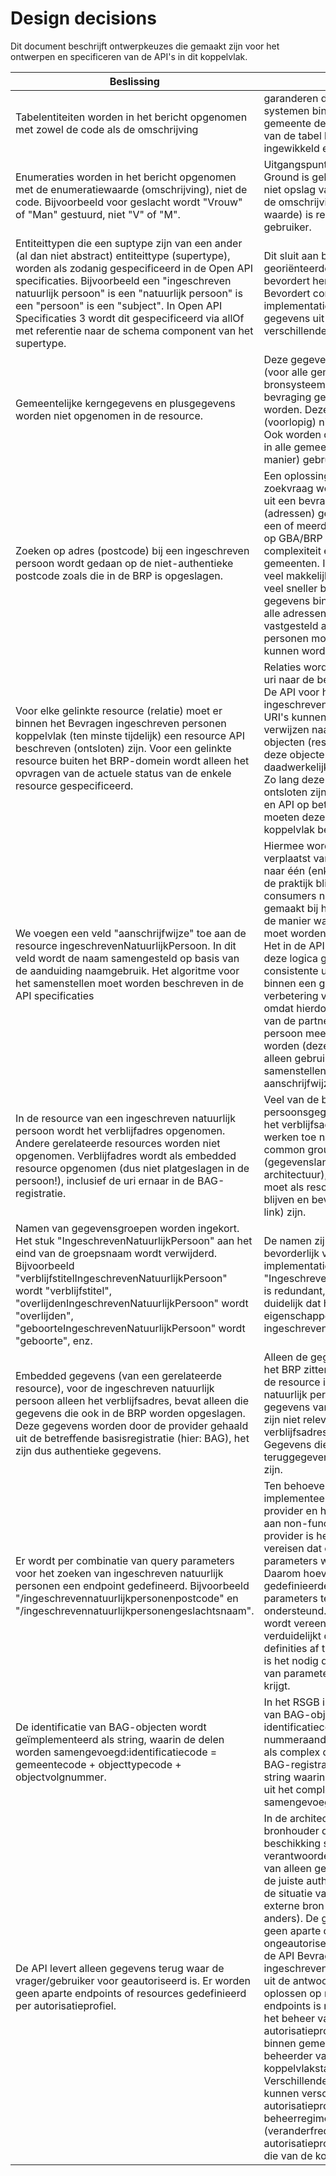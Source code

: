 # Design decisions
Dit document beschrijft ontwerpkeuzes die gemaakt zijn voor het ontwerpen en specificeren van de API's in dit koppelvlak.

Beslissing | Ratio
---------- | -----
Tabelentiteiten worden in het bericht opgenomen met zowel de code als de omschrijving | garanderen dat verschillende systemen binnen en buiten de gemeente dezelfde (toestand) van de tabel kennen is duur, ingewikkeld en foutgevoelig.
Enumeraties worden in het bericht opgenomen met de enumeratiewaarde (omschrijving), niet de code. Bijvoorbeeld voor geslacht wordt "Vrouw" of "Man" gestuurd, niet "V" of "M". | Uitgangspunt binnen Common Ground is gebruik van gegevens, niet opslag van gegevens. Dus de omschrijving (uitgeschreven waarde) is relevant voor de gebruiker.
Entiteittypen die een suptype zijn van een ander (al dan niet abstract) entiteittype (supertype), worden als zodanig gespecificeerd in de Open API specificaties. Bijvoorbeeld een "ingeschreven natuurlijk persoon" is een "natuurlijk persoon" is een "persoon" is een "subject". In Open API Specificaties 3 wordt dit gespecificeerd via allOf met referentie naar de schema component van het supertype. | Dit sluit aan bij een object georiënteerde ontwikkelstijl. Het bevordert hergebruik van code. Bevordert consistentie van implementatie van dezelfde gegevens uit supertypen voor verschillende subtypen.
Gemeentelijke kerngegevens en plusgegevens worden niet opgenomen in de resource. | Deze gegevens zitten niet in een (voor alle gemeenten geldend) bronsysteem dat voor de bevraging geraadpleegd kan worden. Deze gegevens zijn dus (voorlopig) niet raadpleegbaar. Ook worden deze gegevens niet in alle gemeenten (op dezelfde manier) gebruikt.
Zoeken op adres (postcode) bij een ingeschreven persoon wordt gedaan op de niet-authentieke postcode zoals die in de BRP is opgeslagen. | Een oplossing waarbij deze zoekvraag wordt samengesteld uit een bevraging op BAG (adressen) gecombineerd met een of meerdere bevraging(en) op GBA/BRP legt teveel complexiteit en last bij gemeenten. Implementatie is veel makkelijker en response veel sneller bij bevragen op deze gegevens binnen de BRP. Niet alle adressen in BRP zijn vastgesteld authentiek en deze personen moeten ook gevonden kunnen worden.
Voor elke gelinkte resource (relatie) moet er binnen het Bevragen ingeschreven personen koppelvlak (ten minste tijdelijk) een resource API beschreven (ontsloten) zijn. Voor een gelinkte resource buiten het BRP-domein wordt alleen het opvragen van de actuele status van de enkele resource gespecificeerd. | Relaties worden opgenomen als uri naar de betreffende resource. De API voor het opvragen van de ingeschreven persoon moet dus URI's kunnen samenstellen die verwijzen naar de betreffende objecten (resources) en waar deze objecten (resources) ook daadwerkelijk op te vragen zijn. Zo lang deze resources nog niet ontsloten zijn (in een koppelvlak en API op betreffende bron) moeten deze dus binnen dit koppelvlak beschreven worden.
We voegen een veld "aanschrijfwijze" toe aan de resource ingeschrevenNatuurlijkPersoon. In dit veld wordt de naam samengesteld op basis van de aanduiding naamgebruik. Het algoritme voor het samenstellen moet worden beschreven in de API specificaties | Hiermee wordt complexiteit verplaatst van veel consumers naar één (enkele) provider(s). In de praktijk blijken er bij sommige consumers nu fouten te worden gemaakt bij het samenstellen van de manier waarop een persoon moet worden aangeschreven. Het in de API implementeren van deze logica garandeert een consistente uitvoering hiervan binnen een gemeente. Dit is een verbetering voor AVG eisen, omdat hierdoor gegevens zoals van de partner niet meer bij een persoon meegeleverd hoeven te worden (deze werken immers alleen gebruikt voor het samenstellen van de aanschrijfwijze).
In de resource van een ingeschreven natuurlijk persoon wordt het verblijfadres opgenomen. Andere gerelateerde resources worden niet opgenomen. Verblijfadres wordt als embedded resource opgenomen (dus niet platgeslagen in de persoon!), inclusief de uri ernaar in de BAG-registratie. | Veel van de bevragingen op persoonsgegevens hebben ook het verblijfsadres nodig. We werken toe naar linked data en common ground (gegevenslandschap architectuur), dus gerelateerde moet als resource herkenbaar blijven en bevraagbaar (via uri link) zijn.
Namen van gegevensgroepen worden ingekort. Het stuk "IngeschrevenNatuurlijkPersoon" aan het eind van de groepsnaam wordt verwijderd. Bijvoorbeeld "verblijfstitelIngeschrevenNatuurlijkPersoon" wordt "verblijfstitel", "overlijdenIngeschrevenNatuurlijkPersoon" wordt "overlijden", "geboorteIngeschrevenNatuurlijkPersoon" wordt "geboorte", enz. | De namen zijn erg lang. Dit is niet bevorderlijk voor eenvoud van implementatie. Extensie "IngeschrevenNatuurlijkPersoon" is redundant, want het is al duidelijk dat het gaat over eigenschappen van een ingeschreven natuurlijk persoon.
Embedded gegevens (van een gerelateerde resource), voor de ingeschreven natuurlijk persoon alleen het verblijfsadres, bevat alleen die gegevens die ook in de BRP worden opgeslagen. Deze gegevens worden door de provider gehaald uit de betreffende basisregistratie (hier: BAG), het zijn dus authentieke gegevens. | Alleen de gegevens die ook in het BRP zitten zijn relevant voor de resource ingeschreven natuurlijk persoon. Andere gegevens van het BAG-object zijn niet relevant in het verblijfsadres van een persoon. Gegevens die worden teruggegeven moeten authentiek zijn.
Er wordt per combinatie van query parameters voor het zoeken van ingeschreven natuurlijk personen een endpoint gedefineerd. Bijvoorbeeld "/ingeschrevennatuurlijkpersonenpostcode" en "/ingeschrevennatuurlijkpersonengeslachtsnaam". | Ten behoeve van de implementeerbaarheid van de provider en het kunnen voldoen aan non-functionals door de provider is het niet wenselijk te vereisen dat elke combinatie van parameters wordt ondersteund. Daarom hoeven alleen gedefinieerde combinaties van parameters te worden ondersteund. Implementatie wordt vereenvoudigd en verduidelijkt door dit in API definities af te dwingen. Hiervoor is het nodig dat elke combinatie van parameters een eigen pad krijgt.
De identificatie van BAG-objecten wordt geïmplementeerd als string, waarin de delen worden samengevoegd:identificatiecode = gemeentecode + objecttypecode + objectvolgnummer. | In het RSGB is de identificatie van BAG-objecten (bijvoorbeeld identificatiecode van een nummeraanduiding) opgenomen als complex datatype. In de BAG-registratie is dit echter één string waarin de deel-elementen uit het complex datatype zijn samengevoegd. Zie issue [#1](https://github.com/VNG-Realisatie/Bevragingen-ingeschreven-personen/issues/1).
De API levert alleen gegevens terug waar de vrager/gebruiker voor geautoriseerd is. Er worden geen aparte endpoints of resources gedefinieerd per autorisatieprofiel. | In de architectuur is de bronhouder die gegevens ter beschikking stelt verantwoordelijk voor het leveren van alleen gegevens waarvoor de juiste authorisatie bestaat (in de situatie van bevragen bij een externe bron zoals BRK wordt dit anders). De gemeente heeft dus geen aparte component die ongeautoriseerde gegevens van de API Bevragen ingeschrevennatuurlijkpersonen uit de antwoorden filtert. Dit oplossen op niveau van endpoints is niet gewenst omdat het beheer van autorisatieprofielen gebeurt binnen gemeenten, niet bij de beheerder van de koppelvlakstandaard. Verschillende gemeenten kunnen verschillende autorisatieprofielen hebben. Het beheerregime (veranderfrequentie) voor autorisatieprofielen is anders dan die van de koppelvlakstandaard.

